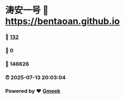 # 涛安一号 :link: https://bentaoan.github.io 
### :page_facing_up: [132](https://bentaoan.github.io/tag.html) 
### :speech_balloon: 0 
### :hibiscus: 146626 
### :alarm_clock: 2025-07-13 20:03:04 
### Powered by :heart: [Gmeek](https://github.com/Meekdai/Gmeek)

